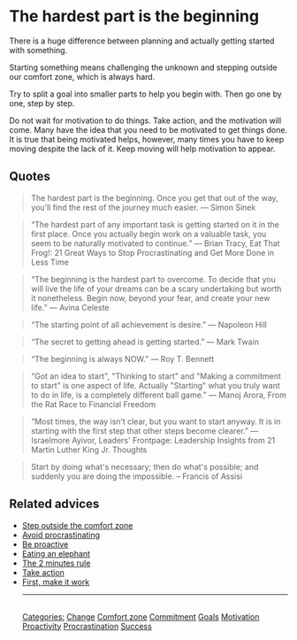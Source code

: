 # The hardest part is the beginning

There is a huge difference between planning and actually getting started with something.

Starting something means challenging the unknown and stepping outside our comfort zone, which is always hard.

Try to split a goal into smaller parts to help you begin with. Then go one by one, step by step.

Do not wait for motivation to do things. Take action, and the motivation will come. Many have the idea that you need to be motivated to get things done. It is true that being motivated helps, however, many times you have to keep moving despite the lack of it. Keep moving will help motivation to appear.

## Quotes

> The hardest part is the beginning. Once you get that out of the way, you’ll find the rest of the journey much easier. — Simon Sinek

> “The hardest part of any important task is getting started on it in the first place. Once you actually begin work on a valuable task, you seem to be naturally motivated to continue.” ― Brian Tracy, Eat That Frog!: 21 Great Ways to Stop Procrastinating and Get More Done in Less Time

> “The beginning is the hardest part to overcome. To decide that you will live the life of your dreams can be a scary undertaking but worth it nonetheless. Begin now, beyond your fear, and create your new life.” ― Avina Celeste

> “The starting point of all achievement is desire.” — Napoleon Hill

> “The secret to getting ahead is getting started.” ― Mark Twain

> “The beginning is always NOW.” ― Roy T. Bennett

> “Got an idea to start", "Thinking to start" and "Making a commitment to start" is one aspect of life. Actually "Starting" what you truly want to do in life, is a completely different ball game.” ― Manoj Arora, From the Rat Race to Financial Freedom

> “Most times, the way isn’t clear, but you want to start anyway. It is in starting with the first step that other steps become clearer.” ― Israelmore Ayivor, Leaders' Frontpage: Leadership Insights from 21 Martin Luther King Jr. Thoughts

> Start by doing what's necessary; then do what's possible; and suddenly you are doing the impossible. – Francis of Assisi

## Related advices

- [Step outside the comfort zone](Step%20outside%20the%20comfort%20zone/index.md)
- [Avoid procrastinating](Avoid%20procrastinating/index.md)
- [Be proactive](Be%20proactive/index.md)
- [Eating an elephant](Eating%20an%20elephant/index.md)
- [The 2 minutes rule](The%202%20minutes%20rule/index.md)
- [Take action](Take%20action/index.md)
- [First, make it work](First,%20make%20it%20work/index.md)<hr/><br/>[Categories:](Categories/index.md) [Change](Categories/Change.md) [Comfort zone](Categories/Comfort%20zone.md) [Commitment](Categories/Commitment.md) [Goals](Categories/Goals.md) [Motivation](Categories/Motivation.md) [Proactivity](Categories/Proactivity.md) [Procrastination](Categories/Procrastination.md) [Success](Categories/Success.md)